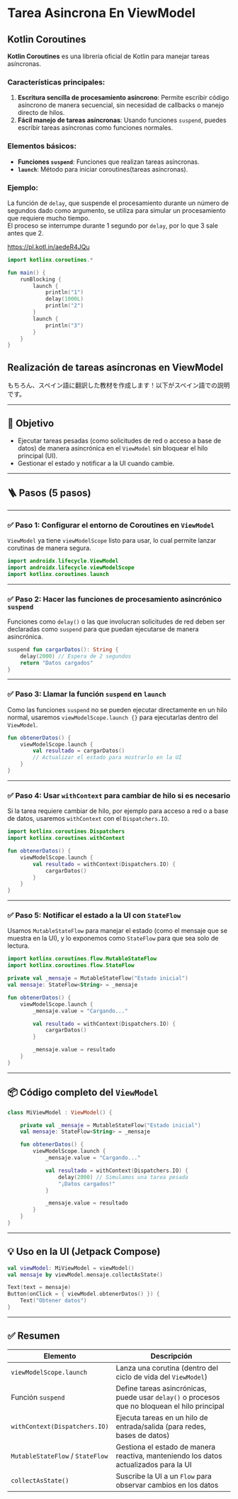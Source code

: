 # Tarea Asincrona En ViewModel

## Kotlin Coroutines

**Kotlin Coroutines** es una librería oficial de Kotlin para manejar tareas asíncronas.

### Características principales:
1. **Escritura sencilla de procesamiento asíncrono**: Permite escribir código asíncrono de manera secuencial, sin necesidad de callbacks o manejo directo de hilos.
2. **Fácil manejo de tareas asíncronas**: Usando funciones `suspend`, puedes escribir tareas asíncronas como funciones normales.

### Elementos básicos:
- **Funciones `suspend`**: Funciones que realizan tareas asíncronas.
- **`launch`**: Método para iniciar coroutines(tareas asíncronas).

### Ejemplo:

La función de `delay`, que suspende el procesamiento durante un número de segundos dado como argumento, se utiliza para simular un procesamiento que requiere mucho tiempo.
<br>El proceso se interrumpe durante 1 segundo por `delay`, por lo que 3 sale antes que 2.

https://pl.kotl.in/aedeR4JQu

```kotlin
import kotlinx.coroutines.*

fun main() {
    runBlocking {
        launch {
            println("1")
            delay(1000L)
            println("2")
        }
        launch {
            println("3")
        }
    }
}
```

## Realización de tareas asíncronas en ViewModel

もちろん、スペイン語に翻訳した教材を作成します！以下がスペイン語での説明です。

---

## 🎯 Objetivo

- Ejecutar tareas pesadas (como solicitudes de red o acceso a base de datos) de manera asincrónica en el `ViewModel` sin bloquear el hilo principal (UI).
- Gestionar el estado y notificar a la UI cuando cambie.

---

## 🪜 Pasos (5 pasos)

---

### ✅ Paso 1: Configurar el entorno de Coroutines en `ViewModel`

`ViewModel` ya tiene `viewModelScope` listo para usar, lo cual permite lanzar corutinas de manera segura.

```kotlin
import androidx.lifecycle.ViewModel
import androidx.lifecycle.viewModelScope
import kotlinx.coroutines.launch
```

---

### ✅ Paso 2: Hacer las funciones de procesamiento asincrónico `suspend`

Funciones como `delay()` o las que involucran solicitudes de red deben ser declaradas como `suspend` para que puedan ejecutarse de manera asincrónica.

```kotlin
suspend fun cargarDatos(): String {
    delay(2000) // Espera de 2 segundos
    return "Datos cargados"
}
```

---

### ✅ Paso 3: Llamar la función `suspend` en `launch`

Como las funciones `suspend` no se pueden ejecutar directamente en un hilo normal, usaremos `viewModelScope.launch {}` para ejecutarlas dentro del `ViewModel`.

```kotlin
fun obtenerDatos() {
    viewModelScope.launch {
        val resultado = cargarDatos()
        // Actualizar el estado para mostrarlo en la UI
    }
}
```

---

### ✅ Paso 4: Usar `withContext` para cambiar de hilo si es necesario

Si la tarea requiere cambiar de hilo, por ejemplo para acceso a red o a base de datos, usaremos `withContext` con el `Dispatchers.IO`.

```kotlin
import kotlinx.coroutines.Dispatchers
import kotlinx.coroutines.withContext

fun obtenerDatos() {
    viewModelScope.launch {
        val resultado = withContext(Dispatchers.IO) {
            cargarDatos()
        }
    }
}
```

---

### ✅ Paso 5: Notificar el estado a la UI con `StateFlow`

Usamos `MutableStateFlow` para manejar el estado (como el mensaje que se muestra en la UI), y lo exponemos como `StateFlow` para que sea solo de lectura.

```kotlin
import kotlinx.coroutines.flow.MutableStateFlow
import kotlinx.coroutines.flow.StateFlow

private val _mensaje = MutableStateFlow("Estado inicial")
val mensaje: StateFlow<String> = _mensaje

fun obtenerDatos() {
    viewModelScope.launch {
        _mensaje.value = "Cargando..."

        val resultado = withContext(Dispatchers.IO) {
            cargarDatos()
        }

        _mensaje.value = resultado
    }
}
```

---

## 📦 Código completo del `ViewModel`

```kotlin
class MiViewModel : ViewModel() {

    private val _mensaje = MutableStateFlow("Estado inicial")
    val mensaje: StateFlow<String> = _mensaje

    fun obtenerDatos() {
        viewModelScope.launch {
            _mensaje.value = "Cargando..."

            val resultado = withContext(Dispatchers.IO) {
                delay(2000) // Simulamos una tarea pesada
                "¡Datos cargados!"
            }

            _mensaje.value = resultado
        }
    }
}
```

---

## 💡 Uso en la UI (Jetpack Compose)

```kotlin
val viewModel: MiViewModel = viewModel()
val mensaje by viewModel.mensaje.collectAsState()

Text(text = mensaje)
Button(onClick = { viewModel.obtenerDatos() }) {
    Text("Obtener datos")
}
```

---

## ✅ Resumen

| Elemento                        | Descripción |
|----------------------------------|-------------|
| `viewModelScope.launch`          | Lanza una corutina (dentro del ciclo de vida del `ViewModel`) |
| Función `suspend`                | Define tareas asincrónicas, puede usar `delay()` o procesos que no bloquean el hilo principal |
| `withContext(Dispatchers.IO)`    | Ejecuta tareas en un hilo de entrada/salida (para redes, bases de datos) |
| `MutableStateFlow` / `StateFlow` | Gestiona el estado de manera reactiva, manteniendo los datos actualizados para la UI |
| `collectAsState()`               | Suscribe la UI a un `Flow` para observar cambios en los datos |
